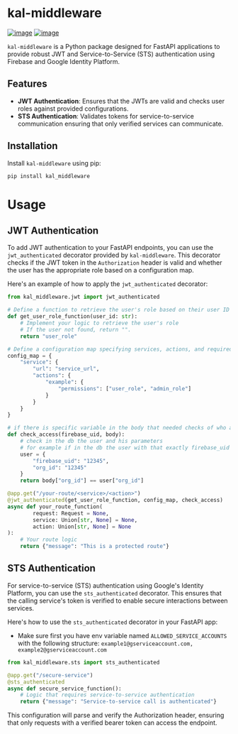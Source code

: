 # kal-middleware


[![image](https://img.shields.io/pypi/v/kal-middleware.svg)](https://pypi.python.org/pypi/kal-middleware)
[![image](https://img.shields.io/conda/vn/conda-forge/kal-middleware.svg)](https://anaconda.org/conda-forge/kal-middleware)

`kal-middleware` is a Python package designed for FastAPI applications to provide robust JWT and Service-to-Service (STS) authentication using Firebase and Google Identity Platform.

## Features

- **JWT Authentication**: Ensures that the JWTs are valid and checks user roles against provided configurations.
- **STS Authentication**: Validates tokens for service-to-service communication ensuring that only verified services can communicate.

## Installation

Install `kal-middleware` using pip:

```bash
pip install kal_middleware
```

# Usage

## JWT Authentication

To add JWT authentication to your FastAPI endpoints, you can use the `jwt_authenticated` decorator provided by `kal-middleware`. This decorator checks if the JWT token in the `Authorization` header is valid and whether the user has the appropriate role based on a configuration map.

Here's an example of how to apply the `jwt_authenticated` decorator:

```python
from kal_middleware.jwt import jwt_authenticated

# Define a function to retrieve the user's role based on their user ID
def get_user_role_function(user_id: str):
    # Implement your logic to retrieve the user's role
    # If the user not found, return "".
    return "user_role"

# Define a configuration map specifying services, actions, and required permissions
config_map = {
    "service": {
        "url": "service_url",
        "actions": {
            "example": {
                "permissions": ["user_role", "admin_role"]
            }
        }
    }
}

# if there is specific variable in the body that needed checks of who access its data only
def check_access(firebase_uid, body):
    # check in the db the user and his parameters
    # for example if in the db the user with that exactly firebase_uid is:
    user = {
        "firebase_uid": "12345",
        "org_id": "12345"
    }
    return body["org_id"] == user["org_id"]

@app.get("/your-route/<service>/<action>")
@jwt_authenticated(get_user_role_function, config_map, check_access)
async def your_route_function(
        request: Request = None,
        service: Union[str, None] = None,
        action: Union[str, None] = None
):
    # Your route logic
    return {"message": "This is a protected route"}
```

## STS Authentication
For service-to-service (STS) authentication using Google's Identity Platform, you can use the `sts_authenticated` decorator. This ensures that the calling service's token is verified to enable secure interactions between services.

Here's how to use the `sts_authenticated` decorator in your FastAPI app:
- Make sure first you have env variable named `ALLOWED_SERVICE_ACCOUNTS` with the following structure: `example1@gserviceaccount.com, example2@gserviceaccount.com`
```python
from kal_middleware.sts import sts_authenticated

@app.get("/secure-service")
@sts_authenticated
async def secure_service_function():
    # Logic that requires service-to-service authentication
    return {"message": "Service-to-service call is authenticated"}
```
This configuration will parse and verify the Authorization header, ensuring that only requests with a verified bearer token can access the endpoint.

